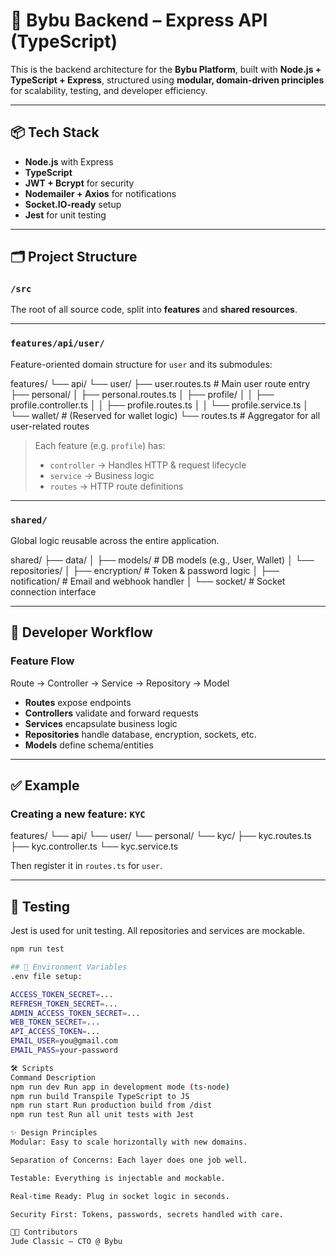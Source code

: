 # 🚀 Bybu Backend – Express API (TypeScript)

This is the backend architecture for the **Bybu Platform**, built with **Node.js + TypeScript + Express**, structured using **modular, domain-driven principles** for scalability, testing, and developer efficiency.

---

## 📦 Tech Stack

- **Node.js** with Express
- **TypeScript**
- **JWT + Bcrypt** for security
- **Nodemailer + Axios** for notifications
- **Socket.IO-ready** setup
- **Jest** for unit testing

---

## 🗂️ Project Structure

### `/src`

The root of all source code, split into **features** and **shared resources**.

---

### `features/api/user/`

Feature-oriented domain structure for `user` and its submodules:

features/
└── api/
└── user/
├── user.routes.ts # Main user route entry
├── personal/
│ ├── personal.routes.ts
│ ├── profile/
│ │ ├── profile.controller.ts
│ │ ├── profile.routes.ts
│ │ └── profile.service.ts
│ └── wallet/ # (Reserved for wallet logic)
└── routes.ts # Aggregator for all user-related routes

> Each feature (e.g. `profile`) has:
>
> - `controller` → Handles HTTP & request lifecycle
> - `service` → Business logic
> - `routes` → HTTP route definitions

---

### `shared/`

Global logic reusable across the entire application.

shared/
├── data/
│ ├── models/ # DB models (e.g., User, Wallet)
│ └── repositories/
│       ├── encryption/ # Token & password logic
│       ├── notification/ # Email and webhook handler
│       └── socket/ # Socket connection interface

---

## 📌 Developer Workflow

### Feature Flow

Route → Controller → Service → Repository → Model

- **Routes** expose endpoints
- **Controllers** validate and forward requests
- **Services** encapsulate business logic
- **Repositories** handle database, encryption, sockets, etc.
- **Models** define schema/entities

---

## ✅ Example

### Creating a new feature: `KYC`

features/
└── api/
    └── user/
    └── personal/
    └── kyc/
        ├── kyc.routes.ts
        ├── kyc.controller.ts
        └── kyc.service.ts

Then register it in `routes.ts` for `user`.

---

## 🧪 Testing

Jest is used for unit testing. All repositories and services are mockable.

```bash
npm run test

## 🔐 Environment Variables
.env file setup:

ACCESS_TOKEN_SECRET=...
REFRESH_TOKEN_SECRET=...
ADMIN_ACCESS_TOKEN_SECRET=...
WEB_TOKEN_SECRET=...
API_ACCESS_TOKEN=...
EMAIL_USER=you@gmail.com
EMAIL_PASS=your-password

🛠️ Scripts
Command Description
npm run dev Run app in development mode (ts-node)
npm run build Transpile TypeScript to JS
npm run start Run production build from /dist
npm run test Run all unit tests with Jest

✨ Design Principles
Modular: Easy to scale horizontally with new domains.

Separation of Concerns: Each layer does one job well.

Testable: Everything is injectable and mockable.

Real-time Ready: Plug in socket logic in seconds.

Security First: Tokens, passwords, secrets handled with care.

👨‍💻 Contributors
Jude Classic – CTO @ Bybu
